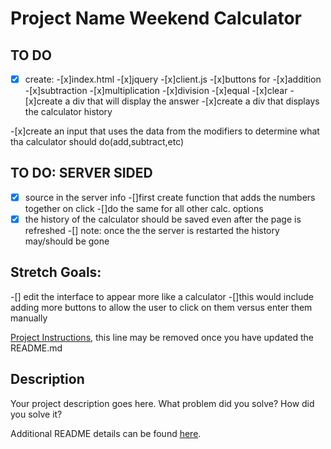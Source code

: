 # Project Name Weekend Calculator
## TO DO 
-[x] create:
    -[x]index.html
    -[x]jquery
    -[x]client.js
    -[x]buttons for 
    -[x]addition
    -[x]subtraction 
    -[x]multiplication 
    -[x]division 
    -[x]equal 
    -[x]clear 
-[x]create a div that will display the answer 
-[x]create a div that displays the calculator history 

-[x]create an input that uses the data from the modifiers to determine what tha calculator should do(add,subtract,etc)


## TO DO: SERVER SIDED
-[x] source in the server info 
-[]first create function that adds the numbers together on click
    -[]do the same for all other calc. options 
-[x] the history of the calculator should be saved even after the page is refreshed 
-[] note: once the the server is restarted the history may/should be gone 

## Stretch Goals:
-[] edit the interface to appear more like a calculator 
    -[]this would include adding more buttons to allow the user to click on them versus enter them manually 



[Project Instructions](./INSTRUCTIONS.md), this line may be removed once you have updated the README.md

## Description

Your project description goes here. What problem did you solve? How did you solve it?

Additional README details can be found [here](https://github.com/PrimeAcademy/readme-template/blob/master/README.md).
